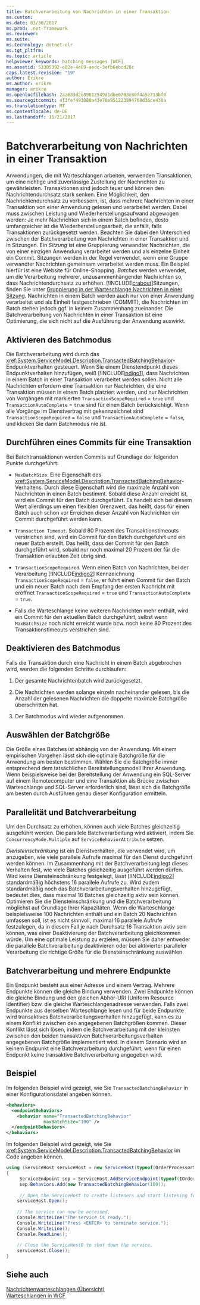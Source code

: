 ```yaml
---
title: Batchverarbeitung von Nachrichten in einer Transaktion
ms.custom: 
ms.date: 03/30/2017
ms.prod: .net-framework
ms.reviewer: 
ms.suite: 
ms.technology: dotnet-clr
ms.tgt_pltfrm: 
ms.topic: article
helpviewer_keywords: batching messages [WCF]
ms.assetid: 53305392-e82e-4e89-aedc-3efb6ebcd28c
caps.latest.revision: "19"
author: Erikre
ms.author: erikre
manager: erikre
ms.openlocfilehash: 2aa633d2e89612549d1dbe6703e80f4a5e713bf0
ms.sourcegitcommit: 4f3fef493080a43e70e951223894768d36ce430a
ms.translationtype: MT
ms.contentlocale: de-DE
ms.lasthandoff: 11/21/2017
---
```

# <a name="batching-messages-in-a-transaction"></a>Batchverarbeitung von Nachrichten in einer Transaktion
Anwendungen, die mit Warteschlangen arbeiten, verwenden Transaktionen, um eine richtige und zuverlässige Zustellung der Nachrichten zu gewährleisten. Transaktionen sind jedoch teuer und können den Nachrichtendurchsatz stark senken. Eine Möglichkeit, den Nachrichtendurchsatz zu verbessern, ist, dass mehrere Nachrichten in einer Transaktion von einer Anwendung gelesen und verarbeitet werden. Dabei muss zwischen Leistung und Wiederherstellungsaufwand abgewogen werden: Je mehr Nachrichten sich in einem Batch befinden, desto umfangreicher ist die Wiederherstellungsarbeit, die anfällt, falls Transaktionen zurückgesetzt werden. Beachten Sie dabei den Unterschied zwischen der Batchverarbeitung von Nachrichten in einer Transaktion und in Sitzungen. Ein *Sitzung* ist eine Gruppierung verwandter Nachrichten, die von einer einzigen Anwendung verarbeitet werden und als einzelne Einheit ein Commit. Sitzungen werden in der Regel verwendet, wenn eine Gruppe verwandter Nachrichten gemeinsam verarbeitet werden muss. Ein Beispiel hierfür ist eine Website für Online-Shopping. *Batches* werden verwendet, um die Verarbeitung mehrerer, unzusammenhängender Nachrichten so, dass Nachrichtendurchsatz zu erhöhen. [!INCLUDE[crabout](../../../../includes/crabout-md.md)]Sitzungen, finden Sie unter [Gruppierung in der Warteschlange Nachrichten in einer Sitzung](../../../../docs/framework/wcf/feature-details/grouping-queued-messages-in-a-session.md). Nachrichten in einem Batch werden auch nur von einer Anwendung verarbeitet und als Einheit festgeschrieben (COMMIT), die Nachrichten im Batch stehen jedoch ggf. in keinem Zusammenhang zueinander. Die Batchverarbeitung von Nachrichten in einer Transaktion ist eine Optimierung, die sich nicht auf die Ausführung der Anwendung auswirkt.  
  
## <a name="entering-batching-mode"></a>Aktivieren des Batchmodus  
 Die Batchverarbeitung wird durch das <xref:System.ServiceModel.Description.TransactedBatchingBehavior>-Endpunktverhalten gesteuert. Wenn Sie einem Dienstendpunkt dieses Endpunktverhalten hinzufügen, weiß [!INCLUDE[indigo1](../../../../includes/indigo1-md.md)], dass Nachrichten in einem Batch in einer Transaktion verarbeitet werden sollen. Nicht alle Nachrichten erfordern eine Transaktion nur Nachrichten, die eine Transaktion müssen in einem Batch platziert werden, und nur Nachrichten von Vorgängen mit markierten `TransactionScopeRequired`  =  `true` und `TransactionAutoComplete`  =  `true` sind für einen Batch berücksichtigt. Wenn alle Vorgänge im Dienstvertrag mit gekennzeichnet sind `TransactionScopeRequired`  =  `false` und `TransactionAutoComplete`  =  `false`, und klicken Sie dann Batchmodus nie ist.  
  
## <a name="committing-a-transaction"></a>Durchführen eines Commits für eine Transaktion  
 Bei Batchtransaktionen werden Commits auf Grundlage der folgenden Punkte durchgeführt:  
  
-   `MaxBatchSize`. Eine Eigenschaft des <xref:System.ServiceModel.Description.TransactedBatchingBehavior>-Verhaltens. Durch diese Eigenschaft wird die maximale Anzahl von Nachrichten in einen Batch bestimmt. Sobald diese Anzahl erreicht ist, wird ein Commit für den Batch durchgeführt. Es handelt sich bei diesem Wert allerdings um einen flexiblen Grenzwert, das heißt, dass für einen Batch auch schon vor Erreichen dieser Anzahl von Nachrichten ein Commit durchgeführt werden kann.  
  
-   `Transaction Timeout`. Sobald 80 Prozent des Transaktionstimeouts verstrichen sind, wird ein Commit für den Batch durchgeführt und ein neuer Batch erstellt. Das heißt, dass der Commit für den Batch durchgeführt wird, sobald nur noch maximal 20 Prozent der für die Transaktion erlaubten Zeit übrig sind.  
  
-   `TransactionScopeRequired`. Wenn einen Batch von Nachrichten, bei der Verarbeitung [!INCLUDE[indigo2](../../../../includes/indigo2-md.md)] Kennzeichnung `TransactionScopeRequired`  =  `false`, er führt einen Commit für den Batch und ein neuer Batch nach dem Empfang der ersten Nachricht mit eröffnet `TransactionScopeRequired`  =  `true` und `TransactionAutoComplete` = `true`.  
  
-   Falls die Warteschlange keine weiteren Nachrichten mehr enthält, wird ein Commit für den aktuellen Batch durchgeführt, selbst wenn `MaxBatchSize` noch nicht erreicht wurde bzw. noch keine 80 Prozent des Transaktionstimeouts verstrichen sind.  
  
## <a name="leaving-batching-mode"></a>Deaktivieren des Batchmodus  
 Falls die Transaktion durch eine Nachricht in einem Batch abgebrochen wird, werden die folgenden Schritte durchlaufen:  
  
1.  Der gesamte Nachrichtenbatch wird zurückgesetzt.  
  
2.  Die Nachrichten werden solange einzeln nacheinander gelesen, bis die Anzahl der gelesenen Nachrichten die doppelte maximale Batchgröße überschritten hat.  
  
3.  Der Batchmodus wird wieder aufgenommen.  
  
## <a name="choosing-the-batch-size"></a>Auswählen der Batchgröße  
 Die Größe eines Batches ist abhängig von der Anwendung. Mit einem empirischen Vorgehen lässt sich die optimale Batchgröße für die Anwendung am besten bestimmen. Wählen Sie die Batchgröße immer entsprechend dem tatsächlichen Bereitstellungsmodell Ihrer Anwendung. Wenn beispielsweise bei der Bereitstellung der Anwendung ein SQL-Server auf einem Remotecomputer und eine Transaktion als Brücke zwischen Warteschlange und SQL-Server erforderlich sind, lässt sich die Batchgröße am besten durch Ausführen genau dieser Konfiguration ermitteln.  
  
## <a name="concurrency-and-batching"></a>Parallelität und Batchverarbeitung  
 Um den Durchsatz zu erhöhen, können auch viele Batches gleichzeitig ausgeführt werden. Die parallele Batchverarbeitung wird aktiviert, indem Sie `ConcurrencyMode.Multiple` auf `ServiceBehaviorAttribute` setzen.  
  
 *Diensteinschränkung* ist ein Dienstverhalten, die verwendet wird, um anzugeben, wie viele parallele Aufrufe maximal für den Dienst durchgeführt werden können. Im Zusammenhang mit der Batchverarbeitung legt dieses Verhalten fest, wie viele Batches gleichzeitig ausgeführt werden dürfen. Wird keine Diensteinschränkung festgelegt, lässt [!INCLUDE[indigo2](../../../../includes/indigo2-md.md)] standardmäßig höchstens 16 parallele Aufrufe zu. Wird zudem standardmäßig noch das Batchverarbeitungsverhalten hinzugefügt, bedeutet dies, dass maximal 16 Batches gleichzeitig aktiv sein können. Optimieren Sie die Diensteinschränkung und die Batchverarbeitung möglichst auf Grundlage Ihrer Kapazitäten. Wenn die Warteschlange beispielsweise 100 Nachrichten enthält und ein Batch 20 Nachrichten umfassen soll, ist es nicht sinnvoll, maximal 16 parallele Aufrufe festzulegen, da in diesem Fall je nach Durchsatz 16 Transaktion aktiv sein können, was einer Deaktivierung der Batchverarbeitung gleichkommen würde. Um eine optimale Leistung zu erzielen, müssen Sie daher entweder die parallele Batchverarbeitung deaktivieren oder bei aktivierter paralleler Verarbeitung die richtige Größe für die Diensteinschränkung auswählen.  
  
## <a name="batching-and-multiple-endpoints"></a>Batchverarbeitung und mehrere Endpunkte  
 Ein Endpunkt besteht aus einer Adresse und einem Vertrag. Mehrere Endpunkte können die gleiche Bindung verwenden. Zwei Endpunkte können die gleiche Bindung und den gleichen Abhör-URI (Uniform Resource Identifier) bzw. die gleiche Warteschlangenadresse verwenden. Falls zwei Endpunkte aus derselben Warteschlange lesen und für beide Endpunkte wird transaktives Batchverarbeitungsverhalten hinzugefügt, kann es zu einem Konflikt zwischen den angegebenen Batchgrößen kommen. Dieser Konflikt lässt sich lösen, indem die Batchverarbeitung mit der kleinsten zwischen den beiden transaktiven Batchverarbeitungsverhalten angegebenen Batchgröße implementiert wird. In diesem Szenario wird an keinem Endpunkt eine Batchverarbeitung durchgeführt, wenn für einen Endpunkt keine transaktive Batchverarbeitung angegeben wird.  
  
## <a name="example"></a>Beispiel  
 Im folgenden Beispiel wird gezeigt, wie Sie `TransactedBatchingBehavior` in einer Konfigurationsdatei angeben können.  
  
```xml  
<behaviors>
  <endpointBehaviors>
    <behavior name="TransactedBatchingBehavior"
              maxBatchSize="100" />
  </endpointBehaviors>
</behaviors>
```  
  
 Im folgenden Beispiel wird gezeigt, wie Sie <xref:System.ServiceModel.Description.TransactedBatchingBehavior> im Code angeben können.  
  
```csharp
using (ServiceHost serviceHost = new ServiceHost(typeof(OrderProcessorService)))
{
     ServiceEndpoint sep = ServiceHost.AddServiceEndpoint(typeof(IOrderProcessor), new NetMsmqBinding(), "net.msmq://localhost/private/ServiceModelSamplesTransacted");
     sep.Behaviors.Add(new TransactedBatchingBehavior(100));
     
     // Open the ServiceHost to create listeners and start listening for messages.
    serviceHost.Open();
  
    // The service can now be accessed.
    Console.WriteLine("The service is ready.");
    Console.WriteLine("Press <ENTER> to terminate service.");
    Console.WriteLine();
    Console.ReadLine();
  
    // Close the ServiceHostB to shut down the service.
    serviceHost.Close();
}  
```  
  
## <a name="see-also"></a>Siehe auch  
 [Nachrichtenwarteschlangen (Übersicht)](../../../../docs/framework/wcf/feature-details/queues-overview.md)  
 [Warteschlangen in WCF](../../../../docs/framework/wcf/feature-details/queuing-in-wcf.md)
